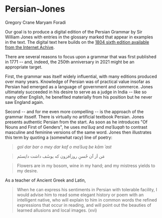 # Persian-Jones
Gregory Crane
Maryam Foradi

Our goal is to produce
a digital edition of the Persian Grammar by Sir William Jones with entries in the glossary marked that appear in examples in the text. The digital text here builds on the [1804 sixth edition available from the Internet Achive](https://archive.org/details/grammarofpersian00joneiala).

There are several reasons to focus upon a grammar that was first published in 1771 -- and, indeed, the 250th anniversary in 2021 might be an appropriate target.

First, the grammar was itself widely influential, with many editions produced over many years. Knowledge of Persian was of practical value insofar as Persian had emerged as a language of government and commerce. Jones ultimately succeeded in his desire to serve as a judge in India -- like so many other English, he benefited materially from his position but he never saw England again.

Second -- and for me even more compelling -- is the approach of the grammar itsself. There is virtually no artificial textbook Persian. Jones presents authentic Persian from the start. As soon as he introduces "Of Nouns and First of Genders", he uses <i>maʾšuq</i> and <i>maʾšuqah</i> to contrast masculine and feminine versions of the same word. Jones then illustrates this term by quoting a (somewhat racy) line of poetry:

> <i>gol dar bar o mey dar kaf o maʾšuq be kām ʾast</i>

> مَن اَز آن حُسنِ روزاَفزون که یوسُف داشت دانِستَم

> Flowers are in my bosom, wine in my hand; and my mistress yields to my desire.

As a teacher of Ancient Greek and Latin, 

> When he can express his sentiments in Persian
with tolerable facility, I would advise him to read some
elegant history or poem with an intelligent native, who
will explain to him in common words the refined expressions
that occur in reading, and will point out the beauties of
learned allusions and local images. (xvi)

